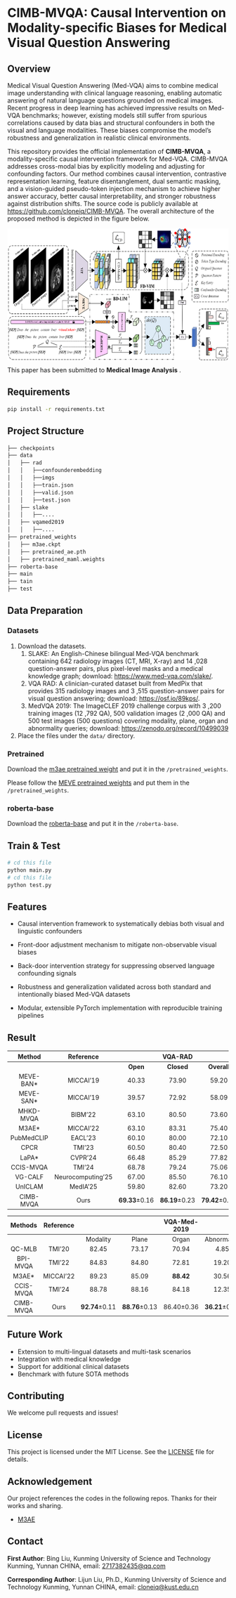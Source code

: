 # CIMB-MVQA: Causal Intervention on Modality-specific Biases for Medical Visual Question Answering

## Overview

Medical Visual Question Answering (Med-VQA) aims to combine medical image understanding with clinical language reasoning, enabling automatic answering of natural language questions grounded on medical images. Recent progress in deep learning has achieved impressive results on Med-VQA benchmarks; however, existing models still suffer from spurious correlations caused by data bias and structural confounders in both the visual and language modalities. These biases compromise the model’s robustness and generalization in realistic clinical environments.

This repository provides the official implementation of **CIMB-MVQA**, a modality-specific causal intervention framework for Med-VQA. CIMB-MVQA addresses cross-modal bias by explicitly modeling and adjusting for confounding factors. Our method combines causal intervention, contrastive representation learning, feature disentanglement, dual semantic masking, and a vision-guided pseudo-token injection mechanism to achieve higher answer accuracy, better causal interpretability, and stronger robustness against distribution shifts. The source code is publicly available at https://github.com/cloneiq/CIMB-MVQA. The overall architecture of the proposed method is depicted in the figure below.

<div  align="center">    
<img src="./imgs/main_structure.png" 
width = "700" height = "300" 
alt="1" align=center />
</div>

This paper has been submitted to **Medical Image Analysis** .

## Requirements
```bash
pip install -r requirements.txt 
```

## Project Structure
```bash
├── checkpoints
├── data
│   ├── rad
│   │   ├──confounderembedding
│   │   ├──imgs
│   │   ├──train.json
│   │   ├──valid.json
│   │   ├──test.json
│   ├── slake
│   │   ├──....
│   ├── vqamed2019
│   │   ├──....
├── pretrained_weights
│   ├── m3ae.ckpt
│   ├── pretrained_ae.pth
│   ├── pretrained_maml.weights
├── roberta-base
├── main
├── tain
├── test
```
## Data Preparation

### Datasets

1. Download the datasets.
   1. SLAKE: An English-Chinese bilingual Med-VQA benchmark containing 642 radiology images (CT, MRI, X-ray) and 14 ,028 question-answer pairs, plus pixel-level masks and a medical knowledge graph; download: https://www.med-vqa.com/slake/.
   2. VQA RAD: A clinician-curated dataset built from MedPix that provides 315 radiology images and 3 ,515 question-answer pairs for visual question answering; download: https://osf.io/89kps/.  
   3. MedVQA 2019: The ImageCLEF 2019 challenge corpus with 3 ,200 training images (12 ,792 QA), 500 validation images (2 ,000 QA) and 500 test images (500 questions) covering modality, plane, organ and abnormality queries; download: https://zenodo.org/record/10499039
2. Place the files under the `data/` directory.

### Pretrained
Download the [m3ae pretrained weight](https://drive.google.com/drive/folders/1b3_kiSHH8khOQaa7pPiX_ZQnUIBxeWWn) and put it in the `/pretrained_weights`.

Please follow the [MEVE pretrained weights](https://github.com/aioz-ai/MICCAI19-MedVQA) and put them in the `/pretrained_weights`.

### roberta-base
Download the [roberta-base](https://drive.google.com/drive/folders/1ouRx5ZAi98LuS6QyT3hHim9Uh7R1YY1H) and put it in the `/roberta-base`.


## Train & Test

```bash
# cd this file 
python main.py
# cd this file
python test.py
```

## Features

- Causal intervention framework to systematically debias both visual and linguistic confounders

- Front-door adjustment mechanism to mitigate non-observable visual biases

- Back-door intervention strategy for suppressing observed language confounding signals

- Robustness and generalization validated across both standard and intentionally biased Med-VQA datasets

- Modular, extensible PyTorch implementation with reproducible training pipelines

## Result

| Method     | Reference |           | VQA-RAD    |             |           | SLAKE      |             |
|:-------------------:|:----------:|:-----:|:------:|:-------:|:-----:|:------:|:-------:|
|               |       | **Open** | **Closed** | **Overall** | **Open** | **Closed** | **Overall** |
| MEVE-BAN*  |     MICCAI’19     |     40.33      |     73.90      |     59.20      |     75.19      |     81.49      |     77.66      |
| MEVE-SAN*  |     MICCAI’19     |     39.57      |     72.92      |     58.09      |     74.57      |     77.88      |     75.87      |
| MHKD-MVQA  |      BIBM’22      |     63.10      |     80.50      |     73.60      |       -        |       -        |       -        |
|   M3AE*    |     MICCAI’22     |     63.10      |     83.31      |     75.40     |     79.83      |     86.30      |     82.37      |
| PubMedCLIP |      EACL’23      |     60.10      |     80.00      |     72.10      |     78.40      |     82.50      |     80.10      |
|    CPCR    |      TMI’23       |     60.50      |     80.40      |     72.50      |     80.50      |     84.10      |     81.90      |
|   LaPA*    |      CVPR’24      |     66.48      |     85.29      |     77.82      |     79.84      |     86.53      |     82.46      |
| CCIS-MVQA  |      TMI’24       |     68.78      |     79.24      |     75.06      |     80.12      |     86.72      |     84.08      |
|  VG-CALF   | Neurocomputing’25 |     67.00      |     85.50      |     76.10      |     81.40      |     83.80      |     83.30      |
|  UnICLAM   |     MedIA’25      |     59.80      |     82.60      |     73.20      |     81.10      |     85.70      |     83.10      |
| CIMB-MVQA  |       Ours        | **69.33**±0.16 | **86.19**±0.23 | **79.42**±0.21 | **82.08**±0.08 | **89.42**±0.13 | **85.09**±0.18 |

|  Methods  | Reference |                |                | VQA-Med-2019 |                |                |
| :-------: | :-------: | :------------: | :------------: | :----------: | :------------: | :------------: |
|           |           |    Modality    |     Plane      |    Organ     |  Abnormality   |      All       |
|  QC-MLB   |  TMI’20   |     82.45      |     73.17      |    70.94     |      4.85      |     57.85      |
| BPI-MVQA  |  TMI’22   |     84.83      |     84.80      |    72.81     |     19.20      |     65.41      |
|   M3AE*   | MICCAI’22 |     89.23      |     85.09      |  **88.42**   |     30.56      |     78.26      |
| CCIS-MVQA |  TMI’24   |     88.78      |     88.16      |    84.18     |     12.35      |     68.37      |
| CIMB-MVQA |   Ours    | **92.74**±0.11 | **88.76**±0.13 |  86.40±0.36  | **36.21**±0.27 | **80.27**±0.32 |

## Future Work

-  Extension to multi-lingual datasets and multi-task scenarios
- Integration with medical knowledge  
- Support for additional clinical datasets
- Benchmark with future SOTA methods

## Contributing

We welcome pull requests and issues!

## License

This project is licensed under the MIT License. See the [LICENSE](https://opensource.org/license/MIT) file for details.

## Acknowledgement

Our project references the codes in the following repos. Thanks for their works and sharing.
* [M3AE](https://github.com/zhjohnchan/M3AE)

## Contact

**First Author**: Bing Liu, Kunming University of Science and Technology Kunming, Yunnan CHINA, email: 2717382435@qq.com

**Corresponding Author**: Lijun Liu, Ph.D., Kunming University of Science and Technology Kunming, Yunnan CHINA, email: cloneiq@kust.edu.cn

